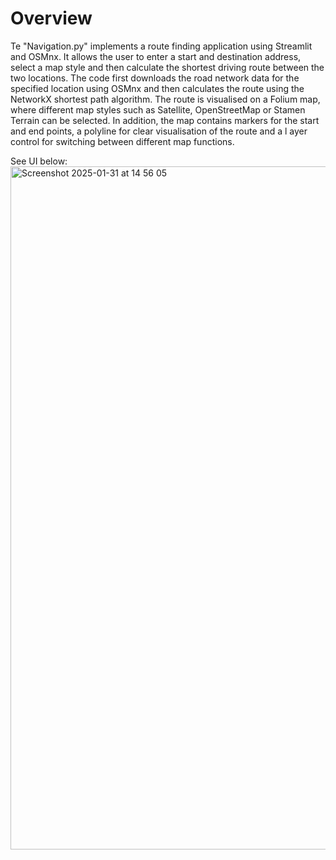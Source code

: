 # Overview

Te "Navigation.py" implements a route finding application using Streamlit and OSMnx. It allows the user to enter a start and destination address, 
select a map style and then calculate the shortest driving route between the two locations. The code first downloads the road network data for 
the specified location using OSMnx and then calculates the route using the NetworkX shortest path algorithm. 
The route is visualised on a Folium map, where different map styles such as Satellite, OpenStreetMap or Stamen Terrain can be selected. 
In addition, the map contains markers for the start and end points, a polyline for clear visualisation of the route and a l
ayer control for switching between different map functions.

See UI below:
<img width="1093" alt="Screenshot 2025-01-31 at 14 56 05" src="https://github.com/user-attachments/assets/d71839e1-0543-4757-844b-2c8f7894ae98" />


